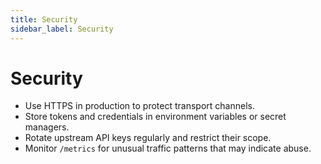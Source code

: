 ```yaml
---
title: Security
sidebar_label: Security
---
```


# Security

- Use HTTPS in production to protect transport channels.
- Store tokens and credentials in environment variables or secret managers.
- Rotate upstream API keys regularly and restrict their scope.
- Monitor `/metrics` for unusual traffic patterns that may indicate abuse.
